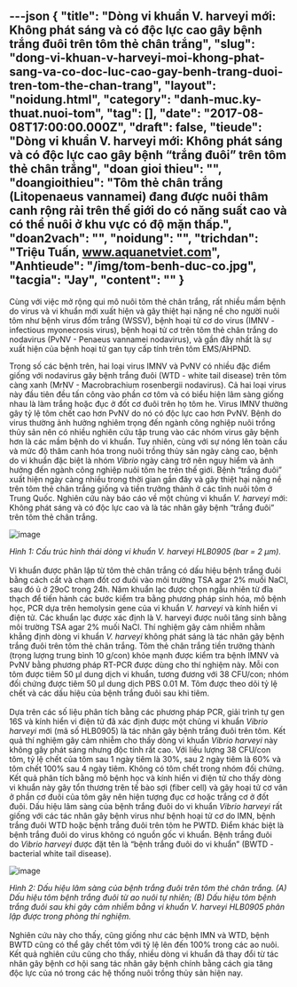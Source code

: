 ---json
{
    "title": "Dòng vi khuẩn V. harveyi mới: Không phát sáng và có độc lực cao gây bệnh trắng đuôi trên tôm thẻ chân trắng",
    "slug": "dong-vi-khuan-v-harveyi-moi-khong-phat-sang-va-co-doc-luc-cao-gay-benh-trang-duoi-tren-tom-the-chan-trang",
    "layout": "noidung.html",
    "category": "danh-muc.ky-thuat.nuoi-tom",
    "tag": [],
    "date": "2017-08-08T17:00:00.000Z",
    "draft": false,
    "tieude": "Dòng vi khuẩn V. harveyi mới: Không phát sáng và có độc lực cao gây bệnh “trắng đuôi” trên tôm thẻ chân trắng",
    "doan gioi thieu": "",
    "doangioithieu": "Tôm thẻ chân trắng (Litopenaeus vannamei) đang được nuôi thâm canh rộng rải trên thế giới do có năng suất cao và có thể nuôi ở khu vực có độ mặn thấp.",
    "doan2vach": "",
    "noidung": "",
    "trichdan": "Triệu Tuấn, www.aquanetviet.com",
    "Anhtieude": "/img/tom-benh-duc-co.jpg",
    "tacgia": "Jay",
    "__content__": ""
}
---
<p><span style="font-size:14px">C&ugrave;ng với việc mở rộng qui m&ocirc; nu&ocirc;i t&ocirc;m thẻ ch&acirc;n trắng, rất nhiều mầm bệnh do virus v&agrave; vi khuẩn mới xuất hiện v&agrave; g&acirc;y thiệt hại nặng nề cho người nu&ocirc;i t&ocirc;m như bệnh virus đốm trắng (WSSV), bệnh hoại tử cơ do virus (IMNV - infectious myonecrosis virus), bệnh hoại tử cơ tr&ecirc;n t&ocirc;m thẻ ch&acirc;n trắng do nodavirus (PvNV - Penaeus vannamei nodavirus), v&agrave; gần đ&acirc;y nhất l&agrave; sự xuất hiện của bệnh hoại tử gan tụy cấp t&iacute;nh tr&ecirc;n t&ocirc;m EMS/AHPND.&nbsp;</span></p>

<p><span style="font-size:14px">Trong số c&aacute;c bệnh tr&ecirc;n, hai loại virus IMNV v&agrave; PvNV c&oacute; nhiều đặc điểm giống với nodavirus g&acirc;y bệnh trắng đu&ocirc;i (WTD - white tail disease) tr&ecirc;n t&ocirc;m c&agrave;ng xanh (MrNV - Macrobrachium rosenbergii nodavirus). Cả hai loại virus n&agrave;y đầu ti&ecirc;n đều tấn c&ocirc;ng v&agrave;o phần cơ t&ocirc;m v&agrave; c&oacute; biểu hiện l&acirc;m s&agrave;ng giống nhau l&agrave; l&agrave;m trắng hoặc đục ở đốt cơ đu&ocirc;i tr&ecirc;n họ t&ocirc;m he. Virus IMNV thường g&acirc;y tỷ lệ t&ocirc;m chết cao hơn PvNV do n&oacute; c&oacute; độc lực cao hơn PvNV. Bệnh do virus thường ảnh hưởng nghi&ecirc;m trọng đến ng&agrave;nh c&ocirc;ng nghiệp nu&ocirc;i trồng thủy sản n&ecirc;n c&oacute; nhiều nghi&ecirc;n cứu tập trung v&agrave;o c&aacute;c nh&oacute;m virus g&acirc;y bệnh hơn l&agrave; c&aacute;c mầm bệnh do vi khuẩn. Tuy nhi&ecirc;n, c&ugrave;ng với sự n&oacute;ng l&ecirc;n to&agrave;n cầu v&agrave; mức độ th&acirc;m canh h&oacute;a trong nu&ocirc;i trồng thủy sản ng&agrave;y c&agrave;ng cao, bệnh do vi khuẩn đặc biệt l&agrave; nh&oacute;m&nbsp;<em>Vibrio&nbsp;</em>ng&agrave;y c&agrave;ng trở n&ecirc;n nguy hiểm v&agrave; ảnh hưởng đến ng&agrave;nh c&ocirc;ng nghiệp nu&ocirc;i t&ocirc;m he tr&ecirc;n thế giới. Bệnh &ldquo;trắng đu&ocirc;i&rdquo; xuất hiện ng&agrave;y c&agrave;ng nhiều trong thời gian gần đ&acirc;y v&agrave; g&acirc;y thiệt hại nặng nề tr&ecirc;n t&ocirc;m thẻ ch&acirc;n trắng giống v&agrave; tiền trưởng th&agrave;nh ở c&aacute;c tỉnh nu&ocirc;i t&ocirc;m ở Trung Quốc. Nghi&ecirc;n cứu n&agrave;y b&aacute;o c&aacute;o về một chủng vi khuẩn&nbsp;<em>V. harveyi&nbsp;</em>mới: Kh&ocirc;ng ph&aacute;t s&aacute;ng v&agrave; c&oacute; độc lực cao v&agrave; l&agrave; t&aacute;c nh&acirc;n g&acirc;y bệnh &ldquo;trắng đu&ocirc;i&rdquo; tr&ecirc;n t&ocirc;m thẻ ch&acirc;n trắng. &nbsp; &nbsp;</span></p>

<p><span style="font-size:14px"><img alt="image" src="http://68.media.tumblr.com/3ed1571c82a367958ebc59b42b72a7ca/tumblr_inline_nsbv5qOqgC1txo3bl_1280.png" /></span></p>

<p><span style="font-size:14px"><em>H&igrave;nh 1: Cấu tr&uacute;c h&igrave;nh th&aacute;i d&ograve;ng vi khuẩn V. harveyi HLB0905 (bar = 2 &micro;m).</em><br />
<br />
Vi khuẩn được ph&acirc;n lập từ t&ocirc;m thẻ ch&acirc;n trắng c&oacute; dấu hiệu bệnh trắng đu&ocirc;i bằng c&aacute;ch cắt v&agrave; chạm đốt cơ đu&ocirc;i v&agrave;o m&ocirc;i trường TSA agar 2% muối NaCl, sau đ&oacute; ủ ở 29oC trong 24h. Năm khuẩn lạc được chọn ngẫu nhi&ecirc;n từ đĩa thạch để tiến h&agrave;nh c&aacute;c bước kiểm tra bằng phương ph&aacute;p sinh h&oacute;a, m&ocirc; bệnh học, PCR dựa tr&ecirc;n hemolysin gene của vi khuẩn<em>&nbsp;V. harveyi&nbsp;</em>v&agrave; k&iacute;nh hiển vi điện tử. C&aacute;c khuẩn lạc được x&aacute;c định l&agrave; V. harveyi được nu&ocirc;i tăng sinh bằng m&ocirc;i trường TSA agar 2% muối NaCl. Th&iacute; nghiệm g&acirc;y cảm nhiễm nhằm khẳng định d&ograve;ng vi khuẩn&nbsp;<em>V. harveyi&nbsp;</em>kh&ocirc;ng ph&aacute;t s&aacute;ng l&agrave; t&aacute;c nh&acirc;n g&acirc;y bệnh trắng đu&ocirc;i tr&ecirc;n t&ocirc;m thẻ ch&acirc;n trắng. T&ocirc;m thẻ ch&acirc;n trắng tiền trưởng th&agrave;nh (trọng lượng trung b&igrave;nh 10 g/con) khỏe mạnh được kiểm tra bệnh IMNV v&agrave; PvNV bằng phương ph&aacute;p RT-PCR được d&ugrave;ng cho th&iacute; nghiệm n&agrave;y. Mỗi con t&ocirc;m được ti&ecirc;m 50 &micro;l dung dịch vi khuẩn, tương đương với 38 CFU/con; nh&oacute;m đối chứng được ti&ecirc;m 50 &micro;l dung dịch PBS 0.01 M. T&ocirc;m được theo d&otilde;i tỷ lệ chết v&agrave; c&aacute;c dấu hiệu của bệnh trắng đu&ocirc;i sau khi ti&ecirc;m. &nbsp;&nbsp;<br />
<br />
Dựa tr&ecirc;n c&aacute;c số liệu ph&acirc;n t&iacute;ch bằng c&aacute;c phương ph&aacute;p PCR, giải tr&igrave;nh tự gen 16S v&agrave; k&iacute;nh hiển vi điện tử đ&atilde; x&aacute;c định được một chủng vi khuẩn&nbsp;<em>Vibrio harveyi</em>&nbsp;mới (m&atilde; số HLB0905) l&agrave; t&aacute;c nh&acirc;n g&acirc;y bệnh trắng đu&ocirc;i tr&ecirc;n t&ocirc;m. Kết quả th&iacute; nghiệm g&acirc;y cảm nhiễm cho thấy d&ograve;ng vi khuẩn&nbsp;<em>Vibrio harveyi</em>&nbsp;n&agrave;y kh&ocirc;ng g&acirc;y ph&aacute;t s&aacute;ng nhưng độc t&iacute;nh rất cao. Với liều lượng 38 CFU/con t&ocirc;m, tỷ lệ chết của t&ocirc;m sau 1 ng&agrave;y ti&ecirc;m l&agrave; 30%, sau 2 ng&agrave;y ti&ecirc;m l&agrave; 60% v&agrave; t&ocirc;m chết 100% sau 4 ng&agrave;y ti&ecirc;m. Kh&ocirc;ng c&oacute; t&ocirc;m chết trong nh&oacute;m đối chứng. Kết quả ph&acirc;n t&iacute;ch bằng m&ocirc; bệnh học v&agrave; k&iacute;nh hiển vi điện tử cho thấy d&ograve;ng vi khuẩn n&agrave;y g&acirc;y tổn thương tr&ecirc;n tế b&agrave;o sợi (fiber cell) v&agrave; g&acirc;y hoại tử cơ v&acirc;n ở phần cơ đu&ocirc;i của t&ocirc;m g&acirc;y n&ecirc;n hiện tượng đục cơ hoặc trắng cơ ở đốt đu&ocirc;i. Dấu hiệu l&acirc;m s&agrave;ng của bệnh trắng đu&ocirc;i do vi khuẩn&nbsp;<em>Vibrio harveyi</em>&nbsp;rất giống với c&aacute;c t&aacute;c nh&acirc;n g&acirc;y bệnh virus như bệnh hoại tử cơ do IMN, bệnh trắng đu&ocirc;i WTD hoặc bệnh trắng đu&ocirc;i tr&ecirc;n t&ocirc;m he PWTD. Điểm kh&aacute;c biệt l&agrave; bệnh trắng đu&ocirc;i do virus kh&ocirc;ng c&oacute; nguồn gốc vi khuẩn. Bệnh trắng đu&ocirc;i do&nbsp;<em>Vibrio harveyi&nbsp;</em>được đặt t&ecirc;n l&agrave; &ldquo;bệnh trắng đu&ocirc;i do vi khuẩn&rdquo; (BWTD - bacterial white tail disease).&nbsp;</span></p>

<p><span style="font-size:14px"><img alt="image" src="http://68.media.tumblr.com/9cea03eb1915ed4ec4774217b2c2d1fc/tumblr_inline_nsbv66Ec7a1txo3bl_1280.png" /></span></p>

<p><span style="font-size:14px"><em>H&igrave;nh 2: Dấu hiệu l&acirc;m s&agrave;ng của bệnh trắng đu&ocirc;i tr&ecirc;n t&ocirc;m thẻ ch&acirc;n trắng. (A) Dấu hiệu t&ocirc;m bệnh trắng đu&ocirc;i từ ao nu&ocirc;i tự nhi&ecirc;n; (B) Dấu hiệu t&ocirc;m bệnh trắng đu&ocirc;i sau khi g&acirc;y cảm nhiễm bằng vi khuẩn V. harveyi HLB0905 ph&acirc;n lập được trong ph&ograve;ng th&iacute; nghiệm.&nbsp;</em><br />
<br />
Nghi&ecirc;n cứu n&agrave;y cho thấy, cũng giống như c&aacute;c bệnh IMN v&agrave; WTD, bệnh BWTD cũng c&oacute; thể g&acirc;y chết t&ocirc;m với tỷ lệ l&ecirc;n đến 100% trong c&aacute;c ao nu&ocirc;i. Kết quả nghi&ecirc;n cứu cũng cho thấy, nhiều d&ograve;ng vi khuẩn đ&atilde; thay đổi từ t&aacute;c nh&acirc;n g&acirc;y bệnh cơ hội sang t&aacute;c nh&acirc;n g&acirc;y bệnh ch&iacute;nh bằng c&aacute;ch gia tăng độc lực của n&oacute; trong c&aacute;c hệ thống nu&ocirc;i trồng thủy sản hiện nay. &nbsp;&nbsp;</span></p>
